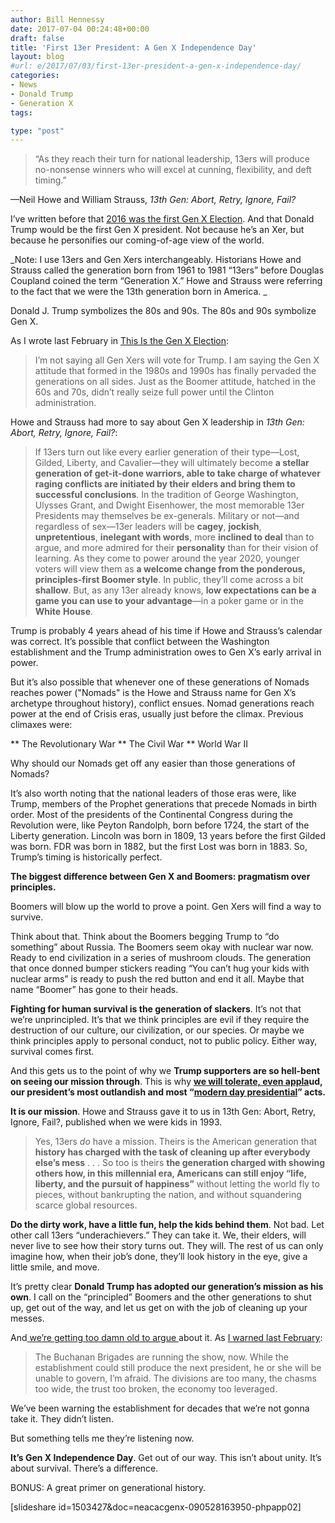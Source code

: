 ```yaml
---
author: Bill Hennessy
date: 2017-07-04 00:24:48+00:00
draft: false
title: 'First 13er President: A Gen X Independence Day'
layout: blog
#url: e/2017/07/03/first-13er-president-a-gen-x-independence-day/
categories:
- News
- Donald Trump
- Generation X
tags:

type: "post"
---
```


> “As they reach their turn for national leadership, 13ers will produce no-nonsense winners who will excel at cunning, flexibility, and deft timing.”

—Neil Howe and William Strauss, _13th Gen: Abort, Retry, Ignore, Fail?_



I’ve written before that [2016 was the first Gen X Election](https://hennessysview.com/2016/02/20/this-is-the-gen-x-election/). And that Donald Trump would be the first Gen X president. Not because he’s an Xer, but because he personifies our coming-of-age view of the world.

_Note:  I use 13ers and Gen Xers interchangeably. Historians Howe and Strauss called the generation born from 1961 to 1981 “13ers” before Douglas Coupland coined the term “Generation X.” Howe and Strauss were referring to the fact that we were the 13th generation born in America. _

Donald J. Trump symbolizes the 80s and 90s. The 80s and 90s symbolize Gen X.

As I wrote last February in [This Is the Gen X Election](https://hennessysview.com/2016/02/20/this-is-the-gen-x-election/):



> I’m not saying all Gen Xers will vote for Trump. I am saying the Gen X attitude that formed in the 1980s and 1990s has finally pervaded the generations on all sides. Just as the Boomer attitude, hatched in the 60s and 70s, didn’t really seize full power until the  Clinton administration.



Howe and Strauss had more to say about Gen X leadership in _13th Gen: Abort, Retry, Ignore, Fail?_:



> If 13ers turn out like every earlier generation of their type—Lost, Gilded, Liberty, and Cavalier—they will ultimately become **a stellar generation of get-it-done warriors, able to take charge of whatever raging conflicts are initiated by their elders and bring them to successful conclusions**. In the tradition of George Washington, Ulysses Grant, and Dwight Eisenhower, the most memorable 13er Presidents may themselves be ex-generals. Military or not—and regardless of sex—13er leaders will be **cagey**, **jockish**, **unpretentious**, **inelegant with words**, more **inclined to deal** than to argue, and more admired for their **personality** than for their vision of learning. As they come to power around the year 2020, younger voters will view them as **a welcome change from the ponderous, principles-first Boomer style**. In public, they’ll come across a bit **shallow**. But, as any 13er already knows, **low expectations can be a game you can use to your advantage**—in a poker game or in the **White** **House**.



Trump is probably 4 years ahead of his time if Howe and Strauss’s calendar was correct. It’s possible that conflict between the Washington establishment and the Trump administration owes to Gen X’s early arrival in power.

But it’s also possible that whenever one of these generations of Nomads reaches power ("Nomads" is the Howe and Strauss name for Gen X’s archetype throughout history), conflict ensues. Nomad generations reach power at the end of Crisis eras, usually just before the climax. Previous climaxes were:




** The Revolutionary War
** The Civil War
** World War II


Why should our Nomads get off any easier than those generations of Nomads?

It’s also worth noting that the national leaders of those eras were, like Trump, members of the Prophet generations that precede Nomads in birth order. Most of the presidents of the Continental Congress during the Revolution were, like Peyton Randolph, born before 1724, the start of the Liberty generation. Lincoln was born in 1809, 13 years before the first Gilded was born. FDR was born in 1882, but the first Lost was born in 1883. So, Trump’s timing is historically perfect.

**The biggest difference between Gen X and Boomers: pragmatism over principles.**

Boomers will blow up the world to prove a point. Gen Xers will find a way to survive.

Think about that. Think about the Boomers begging Trump to “do something” about Russia. The Boomers seem okay with nuclear war now. Ready to end civilization in a series of mushroom clouds. The generation that once donned bumper stickers reading “You can’t hug your kids with nuclear arms” is ready to push the red button and end it all. Maybe that name “Boomer” has gone to their heads.

**Fighting for human survival is the generation of slackers**. It’s not that we’re unprincipled. It’s that we think principles are evil if they require the destruction of our culture, our civilization, or our species. Or maybe we think principles apply to personal conduct, not to public policy. Either way, survival comes first.

And this gets us to the point of why we **Trump supporters are so hell-bent on seeing our mission through**. This is why **[we will tolerate, even appla](https://hennessysview.com/2017/07/02/greatest-4th-of-july/)ud, our president’s most outlandish and most “[modern day presidential](https://www.pscp.tv/ScottAdamsSays/1mrGmgyXnAMxy)” acts.**

**It is our mission**. Howe and Strauss gave it to us in 13th Gen: Abort, Retry, Ignore, Fail?, published when we were kids in 1993.



> Yes, 13ers _do_ have a mission. Theirs is the American generation that **history has charged with the task of cleaning up after everybody else’s mess** . . . So too is theirs **the generation charged with showing others how, in this millennial era, Americans can still enjoy “life, liberty, and the pursuit of happiness”** without letting the world fly to pieces, without bankrupting the nation, and without squandering scarce global resources.

**Do the dirty work, have a little fun, help the kids behind them**. Not bad. Let other call 13ers “underachievers.” They can take it. We, their elders, will never live to see how their story turns out. They will. The rest of us can only imagine how, when their job’s done, they’ll look history in the eye, give a little smile, and move.



It’s pretty clear **Donald Trump has adopted our generation’s mission as his own**. I call on the “principled” Boomers and the other generations to shut up, get out of the way, and let us get on with the job of cleaning up your messes.

And[ we’re getting too damn old to argue ](https://hennessysview.com/2017/06/29/i-disavow-every-republican-who-disavowed-trumps-tweets/)about it. As [I warned last February](https://hennessysview.com/2016/02/20/this-is-the-gen-x-election/):



> The Buchanan Brigades are running the show, now. While the establishment could still produce the next president, he or she will be unable to govern, I’m afraid. The divisions are too many, the chasms too wide, the trust too broken, the economy too leveraged.

We’ve been warning the establishment for decades that we’re not gonna take it. They didn’t listen.

But something tells me they’re listening now.



**It’s Gen X Independence Day**. Get out of our way. This isn’t about unity. It’s about survival. There’s a difference.

BONUS: A great primer on generational history.

[slideshare id=1503427&doc=neacacgenx-090528163950-phpapp02]


